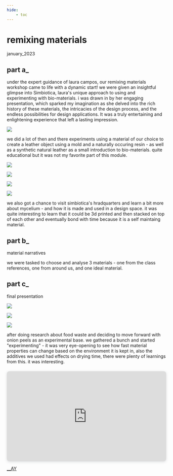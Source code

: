 ```yaml
---
hide:
    - toc
---
```


# remixing materials
january_2023

## part a_

under the expert guidance of laura campos, our remixing materials workshop came to life with a dynamic start! we were given an insightful glimpse into Simbiotica, laura's unique approach to using and experimenting with bio-materials. i was  drawn in by her engaging presentation, which sparked my imagination as she delved into the rich history of these materials, the intricacies of the design process, and the endless possibilities for design applications. It was a truly entertaining and enlightening experience that left a lasting impression.

![](../images/09_RM/Page1.jpg)

we did a lot of then and there experiments using a material of our choice to create a leather object using a mold and a naturally occuring resin - as well as a synthetic natural leather as a small introduction to bio-materials. quite educational but it was not my favorite part of this module.  

![](../images/09_RM/pic1.jpg)

![](../images/09_RM/Page2.jpg)

![](../images/09_RM/Page3.jpg)

![](../images/09_RM/Page4.jpg)

we also got a chance to visit simbiotica's hradquarters and learn a bit more about mycelium - and how it is made and used in a design space. it was quite interesting to learn that it could be 3d printed and then stacked on top of each other and eventually bond with time because it is a self maintaing material. 

## part b_

material narratives

we were tasked to choose and analyse 3 materials - one from the class references, one from around us, and one ideal material.

## part c_

final presentation

![](../images/09_RM/pic3.jpg)

![](../images/09_RM/pic4.jpg)

![](../images/09_RM/pic5.jpg)

after doing research about food waste and deciding to move forward with onion peels as an experimental base. we gathered a bunch and started "experimenting" - it was very eye-opening to see how fast material properties can change based on the environment it is kept in, also the additives we used had effects on drying time, there were plenty of learnings from this. it was interesting.

<div style="position: relative; width: 100%; height: 0; padding-top: 56.2500%;
 padding-bottom: 0; box-shadow: 0 2px 8px 0 rgba(63,69,81,0.16); margin-top: 1.6em; margin-bottom: 0.9em; overflow: hidden;
 border-radius: 8px; will-change: transform;">
  <iframe loading="lazy" style="position: absolute; width: 100%; height: 100%; top: 0; left: 0; border: none; padding: 0;margin: 0;"
    src="https:&#x2F;&#x2F;www.canva.com&#x2F;design&#x2F;DAFadyHe094&#x2F;view?embed" allowfullscreen="allowfullscreen" allow="fullscreen">
  </iframe>
</div>
<a href="https:&#x2F;&#x2F;www.canva.com&#x2F;design&#x2F;DAFadyHe094&#x2F;view?utm_content=DAFadyHe094&amp;utm_campaign=designshare&amp;utm_medium=embeds&amp;utm_source=link" target="_blank" rel="noopener">

__AY